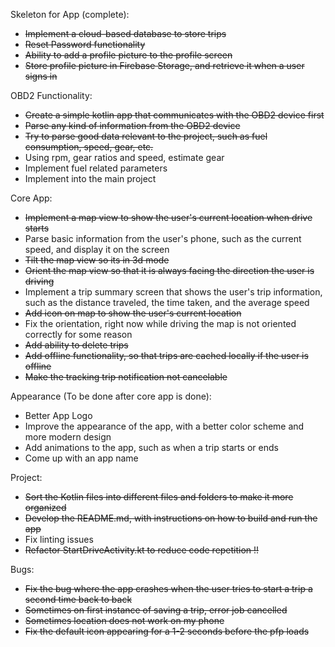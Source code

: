 Skeleton for App (complete):
- ~~Implement a cloud-based database to store trips~~
- ~~Reset Password functionality~~
- ~~Ability to add a profile picture to the profile screen~~
- ~~Store profile picture in Firebase Storage, and retrieve it when a user signs in~~

OBD2 Functionality:
- ~~Create a simple kotlin app that communicates with the OBD2 device first~~
- ~~Parse any kind of information from the OBD2 device~~
- ~~Try to parse good data relevant to the project, such as fuel consumption, speed, gear, etc.~~
- Using rpm, gear ratios and speed, estimate gear
- Implement fuel related parameters
- Implement into the main project

Core App:
- ~~Implement a map view to show the user's current location when drive starts~~
- Parse basic information from the user's phone, such as the current speed, and display it on the screen
- ~~Tilt the map view so its in 3d mode~~
- ~~Orient the map view so that it is always facing the direction the user is driving~~
- Implement a trip summary screen that shows the user's trip information, such as the distance traveled, 
the time taken, and the average speed
- ~~Add icon on map to show the user's current location~~
- Fix the orientation, right now while driving the map is not oriented correctly for some reason
- ~~Add ability to delete trips~~
- ~~Add offline functionality, so that trips are cached locally if the user is offline~~
- ~~Make the tracking trip notification not cancelable~~

Appearance (To be done after core app is done):
- Better App Logo
- Improve the appearance of the app, with a better color scheme and more modern design
- Add animations to the app, such as when a trip starts or ends
- Come up with an app name

Project:
- ~~Sort the Kotlin files into different files and folders to make it more organized~~
- ~~Develop the README.md, with instructions on how to build and run the app~~
- Fix linting issues
- ~~Refactor StartDriveActivity.kt to reduce code repetition !!~~

Bugs:
- ~~Fix the bug where the app crashes when the user tries to start a trip a second time back to back~~
- ~~Sometimes on first instance of saving a trip, error job cancelled~~
- ~~Sometimes location does not work on my phone~~
- ~~Fix the default icon appearing for a 1-2 seconds before the pfp loads~~
